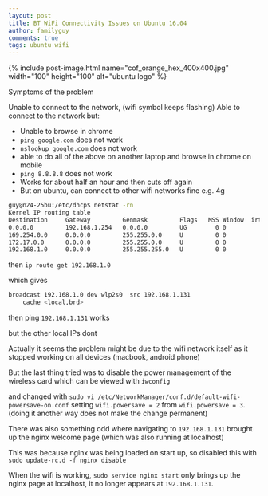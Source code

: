 ```yaml
---
layout: post
title: BT WiFi Connectivity Issues on Ubuntu 16.04
author: familyguy
comments: true
tags: ubuntu wifi
---
```


{% include post-image.html name="cof_orange_hex_400x400.jpg" width="100" height="100" 
alt="ubuntu logo" %}

Symptoms of the problem

Unable to connect to the network, (wifi symbol keeps flashing)
Able to connect to the network but:
- Unable to browse in chrome
- `ping google.com` does not work
- `nslookup google.com` does not work
- able to do all of the above on another laptop and browse in chrome on mobile
- `ping 8.8.8.8` does not work
- Works for about half an hour and then cuts off again
- But on ubuntu, can connect to other wifi networks fine e.g. 4g




```bash
guy@n24-25bu:/etc/dhcp$ netstat -rn
Kernel IP routing table
Destination     Gateway         Genmask         Flags   MSS Window  irtt Iface
0.0.0.0         192.168.1.254   0.0.0.0         UG        0 0          0 wlp2s0
169.254.0.0     0.0.0.0         255.255.0.0     U         0 0          0 docker0
172.17.0.0      0.0.0.0         255.255.0.0     U         0 0          0 docker0
192.168.1.0     0.0.0.0         255.255.255.0   U         0 0          0 wlp2s0
```

then `ip route get 192.168.1.0`

which gives

```bash
broadcast 192.168.1.0 dev wlp2s0  src 192.168.1.131 
    cache <local,brd> 
```

then ping `192.168.1.131` works

but the other local IPs dont

Actually it seems the problem might be due to the wifi network itself
as it stopped working on all devices (macbook, android phone)

But the last thing tried was to disable the power management of the wireless
card which can be viewed with `iwconfig`

and changed with `sudo vi /etc/NetworkManager/conf.d/default-wifi-powersave-on.conf`
setting `wifi.powersave = 2` from `wifi.powersave = 3`. (doing it another way
does not make the change permanent)

There was also something odd where navigating to `192.168.1.131` brought up the
nginx welcome page (which was also running at localhost)

This was because nginx was being loaded on start up, so disabled this with
`sudo update-rc.d -f nginx disable`

When the wifi is working, `sudo service nginx start` only brings up the nginx
page at localhost, it no longer appears at `192.168.1.131`.